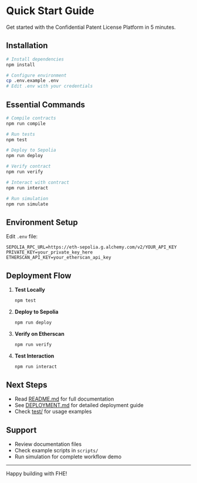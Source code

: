 # Quick Start Guide

Get started with the Confidential Patent License Platform in 5 minutes.

## Installation

```bash
# Install dependencies
npm install

# Configure environment
cp .env.example .env
# Edit .env with your credentials
```

## Essential Commands

```bash
# Compile contracts
npm run compile

# Run tests
npm test

# Deploy to Sepolia
npm run deploy

# Verify contract
npm run verify

# Interact with contract
npm run interact

# Run simulation
npm run simulate
```

## Environment Setup

Edit `.env` file:

```env
SEPOLIA_RPC_URL=https://eth-sepolia.g.alchemy.com/v2/YOUR_API_KEY
PRIVATE_KEY=your_private_key_here
ETHERSCAN_API_KEY=your_etherscan_api_key
```

## Deployment Flow

1. **Test Locally**
   ```bash
   npm test
   ```

2. **Deploy to Sepolia**
   ```bash
   npm run deploy
   ```

3. **Verify on Etherscan**
   ```bash
   npm run verify
   ```

4. **Test Interaction**
   ```bash
   npm run interact
   ```

## Next Steps

- Read [README.md](./README.md) for full documentation
- See [DEPLOYMENT.md](./DEPLOYMENT.md) for detailed deployment guide
- Check [test/](./test/) for usage examples

## Support

- Review documentation files
- Check example scripts in `scripts/`
- Run simulation for complete workflow demo

---

Happy building with FHE!
